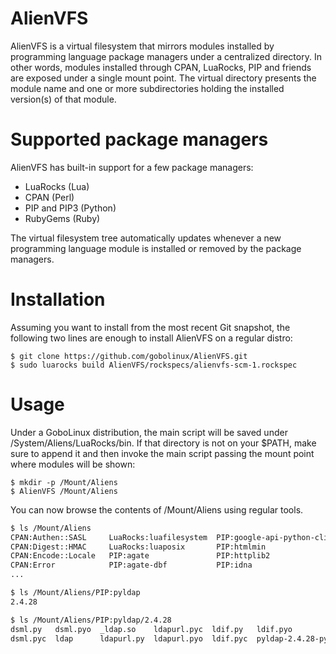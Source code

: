 # AlienVFS

AlienVFS is a virtual filesystem that mirrors modules installed by
programming language package managers under a centralized directory.
In other words, modules installed through CPAN, LuaRocks, PIP and
friends are exposed under a single mount point. The virtual directory
presents the module name and one or more subdirectories holding the
installed version(s) of that module.

# Supported package managers

AlienVFS has built-in support for a few package managers:

- LuaRocks (Lua)
- CPAN (Perl)
- PIP and PIP3 (Python)
- RubyGems (Ruby)

The virtual filesystem tree automatically updates whenever
a new programming language module is installed or removed
by the package managers.

# Installation

Assuming you want to install from the most recent Git snapshot,
the following two lines are enough to install AlienVFS on a regular
distro:

```
$ git clone https://github.com/gobolinux/AlienVFS.git
$ sudo luarocks build AlienVFS/rockspecs/alienvfs-scm-1.rockspec
```

# Usage

Under a GoboLinux distribution, the main script will be saved under
/System/Aliens/LuaRocks/bin. If that directory is not on your $PATH,
make sure to append it and then invoke the main script passing the
mount point where modules will be shown:

```
$ mkdir -p /Mount/Aliens
$ AlienVFS /Mount/Aliens
```

You can now browse the contents of /Mount/Aliens using regular tools.

```bash
$ ls /Mount/Aliens
CPAN:Authen::SASL     LuaRocks:luafilesystem  PIP:google-api-python-client  PIP:Pygments
CPAN:Digest::HMAC     LuaRocks:luaposix       PIP:htmlmin                   PIP:pyldap
CPAN:Encode::Locale   PIP:agate               PIP:httplib2                  PIP:PyOpenGL
CPAN:Error            PIP:agate-dbf           PIP:idna                      PIP:pyparsing
...

$ ls /Mount/Aliens/PIP:pyldap
2.4.28

$ ls /Mount/Aliens/PIP:pyldap/2.4.28
dsml.py   dsml.pyo  _ldap.so    ldapurl.pyc  ldif.py   ldif.pyo
dsml.pyc  ldap      ldapurl.py  ldapurl.pyo  ldif.pyc  pyldap-2.4.28-py2.7.egg-info
```

